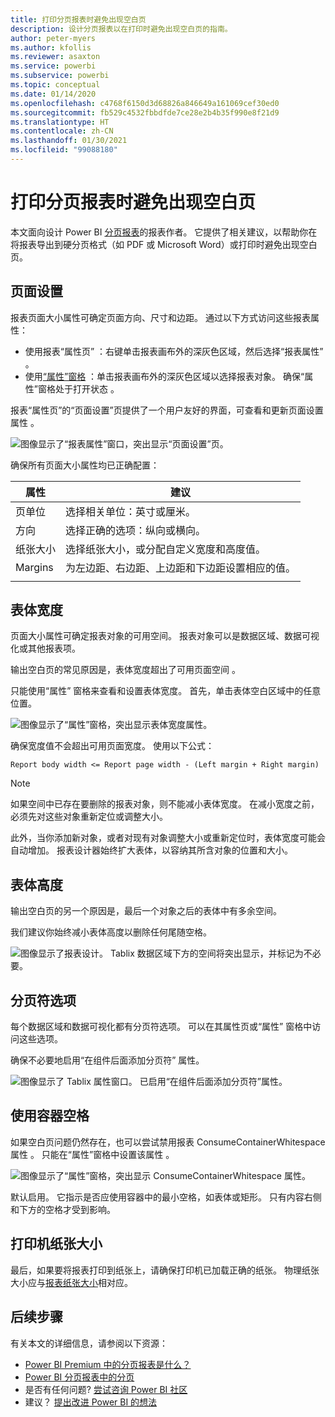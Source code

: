 ```yaml
---
title: 打印分页报表时避免出现空白页
description: 设计分页报表以在打印时避免出现空白页的指南。
author: peter-myers
ms.author: kfollis
ms.reviewer: asaxton
ms.service: powerbi
ms.subservice: powerbi
ms.topic: conceptual
ms.date: 01/14/2020
ms.openlocfilehash: c4768f6150d3d68826a846649a161069cef30ed0
ms.sourcegitcommit: fb529c4532fbbdfde7ce28e2b4b35f990e8f21d9
ms.translationtype: HT
ms.contentlocale: zh-CN
ms.lasthandoff: 01/30/2021
ms.locfileid: "99088180"
---
```

# <a name="avoid-blank-pages-when-printing-paginated-reports"></a>打印分页报表时避免出现空白页

本文面向设计 Power BI [分页报表](../paginated-reports/paginated-reports-report-builder-power-bi.md)的报表作者。 它提供了相关建议，以帮助你在将报表导出到硬分页格式（如 PDF 或 Microsoft Word）或打印时避免出现空白页。

## <a name="page-setup"></a>页面设置

报表页面大小属性可确定页面方向、尺寸和边距。 通过以下方式访问这些报表属性：

- 使用报表“属性页”  ：右键单击报表画布外的深灰色区域，然后选择“报表属性”  。
- 使用[“属性”窗格](../paginated-reports/paginated-reports-report-design-view.md#4-properties-pane)  ：单击报表画布外的深灰色区域以选择报表对象。 确保“属性”窗格处于打开状态  。

报表“属性页”的“页面设置”页提供了一个用户友好的界面，可查看和更新页面设置属性   。

![图像显示了“报表属性”窗口，突出显示“页面设置”页。](media/report-paginated-blank-page/report-page-setup-properties.png)

确保所有页面大小属性均已正确配置：

|属性|建议|
|---------|---------|
|页单位|选择相关单位：英寸或厘米。|
|方向|选择正确的选项：纵向或横向。|
|纸张大小|选择纸张大小，或分配自定义宽度和高度值。|
|Margins|为左边距、右边距、上边距和下边距设置相应的值。|
|||

## <a name="report-body-width"></a>表体宽度

页面大小属性可确定报表对象的可用空间。 报表对象可以是数据区域、数据可视化或其他报表项。

输出空白页的常见原因是，表体宽度超出了可用页面空间  。

只能使用“属性”  窗格来查看和设置表体宽度。 首先，单击表体空白区域中的任意位置。

![图像显示了“属性”窗格，突出显示表体宽度属性。](media/report-paginated-blank-page/report-body-properties-width.png)

确保宽度值不会超出可用页面宽度。 使用以下公式：

```Report body width <= Report page width - (Left margin + Right margin)```

> [!NOTE]
> 如果空间中已存在要删除的报表对象，则不能减小表体宽度。 在减小宽度之前，必须先对这些对象重新定位或调整大小。
>
> 此外，当你添加新对象，或者对现有对象调整大小或重新定位时，表体宽度可能会自动增加。 报表设计器始终扩大表体，以容纳其所含对象的位置和大小。

## <a name="report-body-height"></a>表体高度

输出空白页的另一个原因是，最后一个对象之后的表体中有多余空间。

我们建议你始终减小表体高度以删除任何尾随空格。

![图像显示了报表设计。 Tablix 数据区域下方的空间将突出显示，并标记为不必要。](media/report-paginated-blank-page/report-body-remove-trailing-space.png)

## <a name="page-break-options"></a>分页符选项

每个数据区域和数据可视化都有分页符选项。 可以在其属性页或“属性”  窗格中访问这些选项。

确保不必要地启用“在组件后面添加分页符”  属性。

![图像显示了 Tablix 属性窗口。 已启用“在组件后面添加分页符”属性。](media/report-paginated-blank-page/data-region-page-break-option-after.png)

## <a name="consume-container-whitespace"></a>使用容器空格

如果空白页问题仍然存在，也可以尝试禁用报表 ConsumeContainerWhitespace 属性  。 只能在“属性”窗格中设置该属性  。

![图像显示了“属性”窗格，突出显示 ConsumeContainerWhitespace 属性。](media/report-paginated-blank-page/report-properties-consumecontainerwhitespace.png)

默认启用。 它指示是否应使用容器中的最小空格，如表体或矩形。 只有内容右侧和下方的空格才受到影响。

## <a name="printer-paper-size"></a>打印机纸张大小

最后，如果要将报表打印到纸张上，请确保打印机已加载正确的纸张。 物理纸张大小应与[报表纸张大小](#page-setup)相对应。

## <a name="next-steps"></a>后续步骤

有关本文的详细信息，请参阅以下资源：

- [Power BI Premium 中的分页报表是什么？](../paginated-reports/paginated-reports-report-builder-power-bi.md)
- [Power BI 分页报表中的分页](../paginated-reports/paginated-reports-pagination.md)
- 是否有任何问题? [尝试咨询 Power BI 社区](https://community.powerbi.com/)
- 建议？ [提出改进 Power BI 的想法](https://ideas.powerbi.com)
